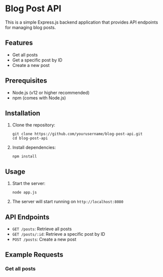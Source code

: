 # Blog Post API

This is a simple Express.js backend application that provides API endpoints for managing blog posts.

## Features

- Get all posts
- Get a specific post by ID
- Create a new post

## Prerequisites

- Node.js (v12 or higher recommended)
- npm (comes with Node.js)

## Installation

1. Clone the repository:
   ```
   git clone https://github.com/yourusername/blog-post-api.git
   cd blog-post-api
   ```

2. Install dependencies:
   ```
   npm install
   ```

## Usage

1. Start the server:
   ```
   node app.js
   ```

2. The server will start running on `http://localhost:8080`

## API Endpoints

- `GET /posts`: Retrieve all posts
- `GET /posts/:id`: Retrieve a specific post by ID
- `POST /posts`: Create a new post

## Example Requests

### Get all posts
